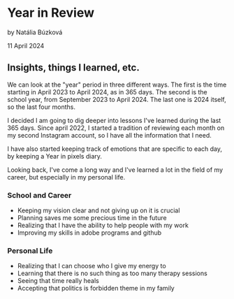 # Year in Review

by Natália Búzková

11 April 2024

## Insights, things I learned, etc.

We can look at the "year" period in three different ways.
The first is the time starting in April 2023 to April 2024, as in 365 days. The second is the school year, from September 2023 to April 2024. The last one is 2024 itself, so the last four months.

I decided I am going to dig deeper into lessons I've learned during the last 365 days. 
Since april 2022, I started a tradition of reviewing each month on my second Instagram account, so I have all the information that I need. 

I have also started keeping track of emotions that are specific to each day, by keeping a Year in pixels diary. 

Looking back, I've come a long way and I've learned a lot in the field of my career, but especially in my personal life. 

### School and Career
- Keeping my vision clear and not giving up on it is crucial
- Planning saves me some precious time in the future 
- Realizing that I have the ability to help people with my work
- Improving my skills in adobe programs and github

### Personal Life
- Realizing that I can choose who I give my energy to
- Learning that there is no such thing as too many therapy sessions
- Seeing that time really heals
- Accepting that politics is forbidden theme in my family
